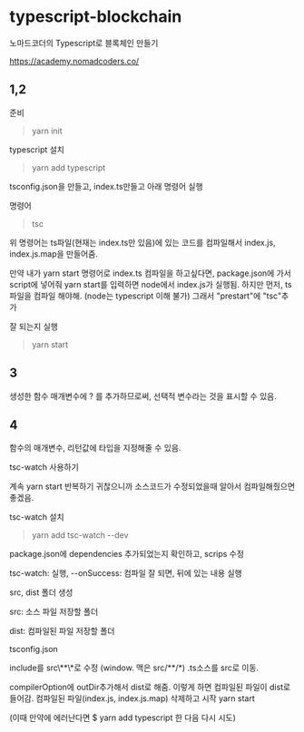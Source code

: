 # typescript-blockchain
노마드코더의 Typescript로 블록체인 만들기

https://academy.nomadcoders.co/

## 1,2 

준비 

> yarn init 

typescript 설치

> yarn add typescript 

tsconfig.json을 만들고, index.ts만들고 아래 명령어 실행 

명령어

> tsc 

위 명령어는 ts파일(현재는 index.ts만 있음)에 있는 코드를 컴파일해서 index.js, index.js.map을 만들어줌. 

만약 내가 yarn start 명령어로 index.ts 컴파일을 하고싶다면, package.json에 가서 script에 넣어줘
yarn start를 입력하면 node에서 index.js가 실행됨.
하지만 먼저, ts파일을 컴파일 해야해. (node는 typescript 이해 불가)
그래서 "prestart"에 "tsc"추가 

잘 되는지 실행

> yarn start 


## 3
생성한 함수 매개변수에 ? 를 추가하므로써, 선택적 변수라는 것을 표시할 수 있음. 


## 4
함수의 매개변수, 리턴값에 타입을 지정해줄 수 있음. 

tsc-watch 사용하기 

계속 yarn start 반복하기 귀찮으니까 소스코드가 수정되었을때 알아서 컴파일해줬으면 좋겠음. 

tsc-watch 설치
> yarn add tsc-watch --dev

package.json에 dependencies 추가되었는지 확인하고, scrips 수정 

tsc-watch: 실행, --onSuccess: 컴파일 잘 되면, 뒤에 있는 내용 실행

src, dist 폴더 생성

src: 소스 파일 저장할 폴더

dist: 컴파일된 파일 저장할 폴더


tsconfig.json

include를 src\\**\\*로 수정 (window. 맥은 src/\*\*/\*) .ts소스를 src로 이동.

compilerOption에 outDir추가해서 dist로 해줌. 이렇게 하면 컴파일된 파일이 dist로 들어감. 컴파일된 파일(index.js, index.js.map) 삭제하고 시작 yarn start 

(이때 만약에 에러난다면 $ yarn add typescript 한 다음 다시 시도)